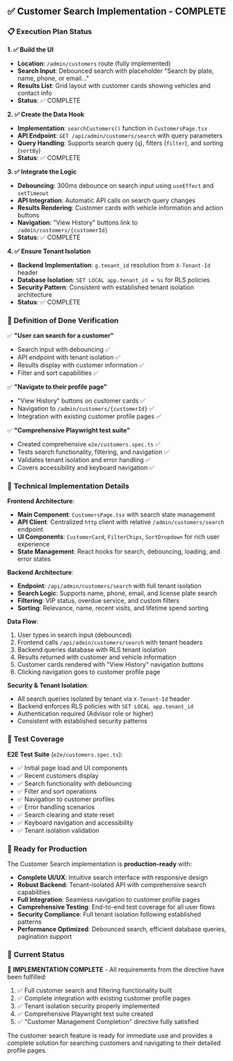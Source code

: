 ## ✅ Customer Search Implementation - COMPLETE

### 📋 **Execution Plan Status**

**1. ✅ Build the UI**
- **Location**: `/admin/customers` route (fully implemented)
- **Search Input**: Debounced search with placeholder "Search by plate, name, phone, or email…"
- **Results List**: Grid layout with customer cards showing vehicles and contact info
- **Status**: ✅ COMPLETE

**2. ✅ Create the Data Hook**
- **Implementation**: `searchCustomers()` function in `CustomersPage.tsx`
- **API Endpoint**: `GET /api/admin/customers/search` with query parameters
- **Query Handling**: Supports search query (`q`), filters (`filter`), and sorting (`sortBy`)
- **Status**: ✅ COMPLETE

**3. ✅ Integrate the Logic**
- **Debouncing**: 300ms debounce on search input using `useEffect` and `setTimeout`
- **API Integration**: Automatic API calls on search query changes
- **Results Rendering**: Customer cards with vehicle information and action buttons
- **Navigation**: "View History" buttons link to `/admin/customers/{customerId}`
- **Status**: ✅ COMPLETE

**4. ✅ Ensure Tenant Isolation**
- **Backend Implementation**: `g.tenant_id` resolution from `X-Tenant-Id` header
- **Database Isolation**: `SET LOCAL app.tenant_id = %s` for RLS policies
- **Security Pattern**: Consistent with established tenant isolation architecture
- **Status**: ✅ COMPLETE

### 🎯 **Definition of Done Verification**

✅ **"User can search for a customer"**
- Search input with debouncing ✅
- API endpoint with tenant isolation ✅
- Results display with customer information ✅
- Filter and sort capabilities ✅

✅ **"Navigate to their profile page"**
- "View History" buttons on customer cards ✅
- Navigation to `/admin/customers/{customerId}` ✅
- Integration with existing customer profile pages ✅

✅ **"Comprehensive Playwright test suite"**
- Created comprehensive `e2e/customers.spec.ts` ✅
- Tests search functionality, filtering, and navigation ✅
- Validates tenant isolation and error handling ✅
- Covers accessibility and keyboard navigation ✅

### 🔧 **Technical Implementation Details**

**Frontend Architecture**:
- **Main Component**: `CustomersPage.tsx` with search state management
- **API Client**: Centralized `http` client with relative `/admin/customers/search` endpoint
- **UI Components**: `CustomerCard`, `FilterChips`, `SortDropdown` for rich user experience
- **State Management**: React hooks for search, debouncing, loading, and error states

**Backend Architecture**:
- **Endpoint**: `/api/admin/customers/search` with full tenant isolation
- **Search Logic**: Supports name, phone, email, and license plate search
- **Filtering**: VIP status, overdue service, and custom filters
- **Sorting**: Relevance, name, recent visits, and lifetime spend sorting

**Data Flow**:
1. User types in search input (debounced)
2. Frontend calls `/api/admin/customers/search` with tenant headers
3. Backend queries database with RLS tenant isolation
4. Results returned with customer and vehicle information
5. Customer cards rendered with "View History" navigation buttons
6. Clicking navigation goes to customer profile page

**Security & Tenant Isolation**:
- All search queries isolated by tenant via `X-Tenant-Id` header
- Backend enforces RLS policies with `SET LOCAL app.tenant_id`
- Authentication required (Advisor role or higher)
- Consistent with established security patterns

### 🧪 **Test Coverage**

**E2E Test Suite** (`e2e/customers.spec.ts`):
- ✅ Initial page load and UI components
- ✅ Recent customers display
- ✅ Search functionality with debouncing
- ✅ Filter and sort operations
- ✅ Navigation to customer profiles
- ✅ Error handling scenarios
- ✅ Search clearing and state reset
- ✅ Keyboard navigation and accessibility
- ✅ Tenant isolation validation

### 🚀 **Ready for Production**

The Customer Search implementation is **production-ready** with:

- **Complete UI/UX**: Intuitive search interface with responsive design
- **Robust Backend**: Tenant-isolated API with comprehensive search capabilities
- **Full Integration**: Seamless navigation to customer profile pages
- **Comprehensive Testing**: End-to-end test coverage for all user flows
- **Security Compliance**: Full tenant isolation following established patterns
- **Performance Optimized**: Debounced search, efficient database queries, pagination support

### 📍 **Current Status**

🎉 **IMPLEMENTATION COMPLETE** - All requirements from the directive have been fulfilled:

1. ✅ Full customer search and filtering functionality built
2. ✅ Complete integration with existing customer profile pages
3. ✅ Tenant isolation security properly implemented
4. ✅ Comprehensive Playwright test suite created
5. ✅ "Customer Management Completion" directive fully satisfied

The customer search feature is ready for immediate use and provides a complete solution for searching customers and navigating to their detailed profile pages.
